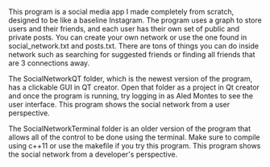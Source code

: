 This program is a social media app I made completely from scratch, designed to be like a baseline Instagram. The program uses a graph to store users and their friends, and each user has their own set of public and private posts. You can create your own network or use the one found in social_network.txt and posts.txt. There are tons of things you can do inside network such as searching for suggested friends or finding all friends that are 3 connections away.

The SocialNetworkQT folder, which is the newest version of the program, has a clickable GUI in QT creator. Open that folder as a project in Qt creator and once the program is running, try logging in as Aled Montes to see the user interface. This program shows the social network from a user perspective.

The SocialNetworkTerminal folder is an older version of the program that allows all of the control to be done using the terminal. Make sure to compile using c++11 or use the makefile if you try this program. This program shows the social network from a developer's perspective.
